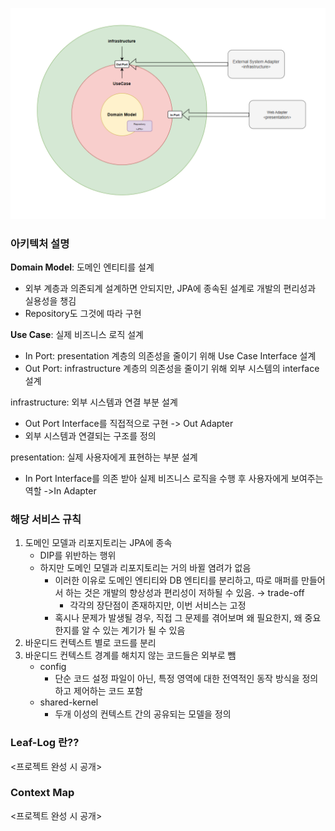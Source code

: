 ![img.png](img.png)

### 아키텍처 설명

**Domain Model**: 도메인 엔티티를 설계

- 외부 계층과 의존되계 설계하면 안되지만, JPA에 종속된 설계로 개발의 편리성과 실용성을 챙김
- Repository도 그것에 따라 구현

**Use Case**: 실제 비즈니스 로직 설계

- In Port: presentation 계층의 의존성을 줄이기 위해 Use Case Interface 설계
- Out Port: infrastructure 계층의 의존성을 줄이기 위해 외부 시스템의 interface 설계

infrastructure: 외부 시스템과 연결 부분 설계

- Out Port Interface를 직접적으로 구현 -> Out Adapter
- 외부 시스템과 연결되는 구조를 정의

presentation: 실제 사용자에게 표현하는 부분 설계

- In Port Interface를 의존 받아 실제 비즈니스 로직을 수행 후 사용자에게 보여주는 역할 ->In Adapter


### 해당 서비스 규칙
1. 도메인 모델과 리포지토리는 JPA에 종속
    - DIP를 위반하는 행위
    - 하지만 도메인 모델과 리포지토리는 거의 바뀔 염려가 없음
        - 이러한 이유로 도메인 엔티티와 DB 엔티티를 분리하고, 따로 매퍼를 만들어서 하는 것은 개발의 향상성과 편리성이 저하될 수 있음. → trade-off
            - 각각의 장단점이 존재하지만, 이번 서비스는 고정
        - 혹시나 문제가 발생될 경우, 직접 그 문제를 겪어보며 왜 필요한지, 왜 중요한지를 알 수 있는 계기가 될 수 있음
2. 바운디드 컨텍스트 별로 코드를 분리
3. 바운디드 컨텍스트 경계를 해치지 않는 코드들은 외부로 뺌
    - config
        - 단순 코드 설정 파일이 아닌, 특정 영역에 대한 전역적인 동작 방식을 정의하고 제어하는 코드 포함
    - shared-kernel
        - 두개 이성의 컨텍스트 간의 공유되는 모델을 정의




### Leaf-Log 란??
<프로젝트 완성 시 공개>

### Context Map
<프로젝트 완성 시 공개>

